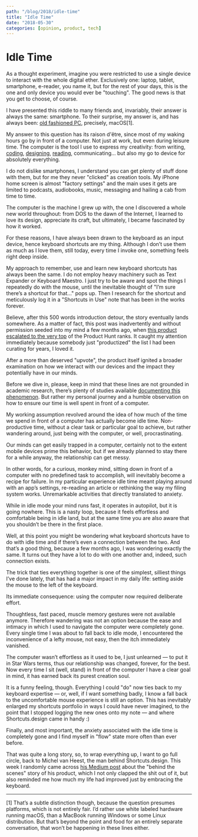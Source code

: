 ```yaml
---
path: "/blog/2018/idle-time"
title: "Idle Time"
date: "2018-05-30"
categories: [opinion, product, tech]
---
```


# Idle Time
As a thought experiment, imagine you were restricted to use a single device to interact with the whole digital ether. Exclusively one: laptop, tablet, smartphone, e-reader, you name it, but for the rest of your days, this is the one and only device you would ever be "touching". The good news is that you get to choose, of course.

I have presented this riddle to many friends and, invariably, their answer is always the same: smartphone. To their surprise, my answer is, and has always been: [old fashioned PC](https://collado.io/blog/2014/7/20/the-ultimate-device), precisely, macOS[1].

My answer to this question has its raison d'être, since most of my waking hours go by in front of a computer. Not just at work, but even during leisure time. The computer is the tool I use to express my creativity: from writing, [coding](https://collado.io/blog/2016/3/30/the-ironhack-experience), [designing](https://collado.io/blog/2016/design), [reading](https://collado.io/blog/?category=books), communicating… but also my go to device for absolutely everything.

I do not dislike smartphones, I understand you can get plenty of stuff done with them, but for me they never "clicked" as creation tools. My iPhone home screen is almost "factory settings" and the main uses it gets are limited to podcasts, audiobooks, music, messaging and hailing a cab from time to time.

The computer is the machine I grew up with, the one I discovered a whole new world throughout: from DOS to the dawn of the Internet, I learned to love its design, appreciate its craft, but ultimately, I became fascinated by how it worked.

For these reasons, I have always been drawn to the keyboard as an input device, hence keyboard shortcuts are my thing. Although I don’t use them as much as I love them, still today, every time I invoke one, something feels right deep inside.

My approach to remember, use and learn new keyboard shortcuts has always been the same. I do not employ heavy machinery such as Text Expander or Keyboard Maestro. I just try to be aware and spot the things I repeatedly do with the mouse, until the inevitable thought of "I’m sure there’s a shortcut for that…" pops up. Then I research for the shortcut and meticulously log it in a "Shortcuts in Use" note that has been in the works forever.

Believe, after this 500 words introduction detour, the story eventually lands somewhere. As a matter of fact, this post was inadvertently and without permission seeded into my mind a few months ago, when [this product](https://shortcuts.design) [escalated to the very top](https://www.producthunt.com/posts/shortcuts-design) of the Product Hunt ranks. It caught my attention immediately because somebody just "productized" the list I had been curating for years, I loved it.

After a more than deserved "upvote", the product itself ignited a broader examination on how we interact with our devices and the impact they potentially have in our minds.

Before we dive in, please, keep in mind that these lines are not grounded in academic research, there’s plenty of studies available [documenting this phenomenon](https://humanetech.com). But rather my personal journey and a humble observation on how to ensure our time is well spent in front of a computer.

My working assumption revolved around the idea of how much of the time we spend in front of a computer has actually become idle time. Non-productive time, without a clear task or particular goal to achieve, but rather wandering around, just being with the computer, or well, procrastinating.

Our minds can get easily trapped in a computer, certainly not to the extent mobile devices prime this behavior, but if we already planned to stay there for a while anyway, the relationship can get messy.

In other words, for a curious, monkey mind, sitting down in front of a computer with no predefined task to accomplish, will inevitably become a recipe for failure. In my particular experience idle time meant playing around with an app’s settings, re-reading an article or rethinking the way my filing system works. Unremarkable activities that directly translated to anxiety.

While in idle mode your mind runs fast, it operates in autopilot, but it is going nowhere. This is a nasty loop, because it feels effortless and comfortable being in idle land, but at the same time you are also aware that you shouldn’t be there in the first place.

Well, at this point you might be wondering what keyboard shortcuts have to do with idle time and if there’s even a connection between the two. And that’s a good thing, because a few months ago, I was wondering exactly the same. It turns out they have a lot to do with one another and, indeed, such connection exists.

The trick that ties everything together is one of the simplest, silliest things I’ve done lately, that has had a major impact in my daily life: setting aside the mouse to the left of the keyboard.

Its immediate consequence: using the computer now required deliberate effort.

Thoughtless, fast paced, muscle memory gestures were not available anymore. Therefore wandering was not an option because the ease and intimacy in which I used to navigate the computer were completely gone. Every single time I was about to fall back to idle mode, I encountered the inconvenience of a lefty mouse, not easy, then the itch immediately vanished.

The computer wasn’t effortless as it used to be, I just unlearned — to put it in Star Wars terms, thus our relationship was changed, forever, for the best. Now every time I sit (well, stand) in front of the computer I have a clear goal in mind, it has earned back its purest creation soul.

It is a funny feeling, though. Everything I could "do" now ties back to my keyboard expertise — or, well, if I want something badly, I know a fall back to the uncomfortable mouse experience is still an option. This has inevitably enlarged my shortcuts portfolio in ways I could have never imagined, to the point that I stopped logging the new ones onto my note — and where Shortcuts.design came in handy :)

Finally, and most important, the anxiety associated with the idle time is completely gone and I find myself in "flow" state more often than ever before.

That was quite a long story, so, to wrap everything up, I want to go full circle, back to Michel van Heest, the man behind Shortcuts.design. This week I randomly came across [his Medium post](https://blog.prototypr.io/shortcuts-design-from-mvp-to-1-on-product-hunt-b73424a7e3c9) about the "behind the scenes" story of his product, which I not only clapped the shit out of it, but also reminded me how much my life had improved just by embracing the keyboard.

---
[1] That’s a subtle distinction though, because the question presumes platforms, which is not entirely fair. I’d rather use white labeled hardware running macOS, than a MacBook running Windows or some Linux distribution. But that’s beyond the point and food for an entirely separate conversation, that won’t be happening in these lines either.

